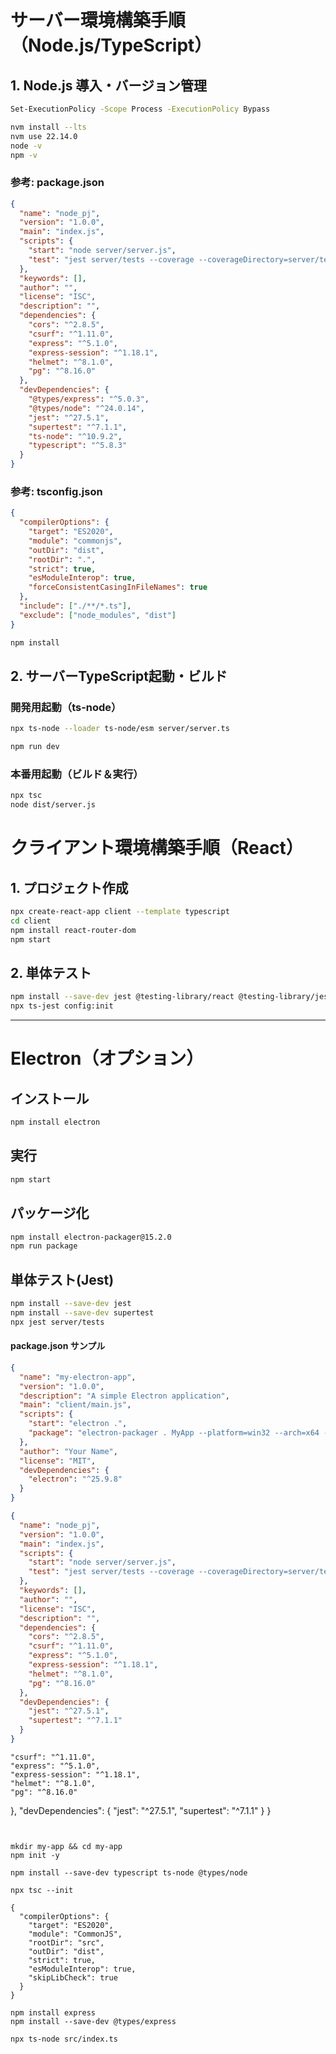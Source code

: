 # サーバー環境構築手順（Node.js/TypeScript）

## 1. Node.js 導入・バージョン管理
```sh
Set-ExecutionPolicy -Scope Process -ExecutionPolicy Bypass

nvm install --lts
nvm use 22.14.0
node -v
npm -v
```

### 参考: package.json
```json
{
  "name": "node_pj",
  "version": "1.0.0",
  "main": "index.js",
  "scripts": {
    "start": "node server/server.js",
    "test": "jest server/tests --coverage --coverageDirectory=server/tests/coverage --coverageReporters=text --coverageReporters=html"
  },
  "keywords": [],
  "author": "",
  "license": "ISC",
  "description": "",
  "dependencies": {
    "cors": "^2.8.5",
    "csurf": "^1.11.0",
    "express": "^5.1.0",
    "express-session": "^1.18.1",
    "helmet": "^8.1.0",
    "pg": "^8.16.0"
  },
  "devDependencies": {
    "@types/express": "^5.0.3",
    "@types/node": "^24.0.14",
    "jest": "^27.5.1",
    "supertest": "^7.1.1",
    "ts-node": "^10.9.2",
    "typescript": "^5.8.3"
  }
}
```
### 参考: tsconfig.json
```json
{
  "compilerOptions": {
    "target": "ES2020",
    "module": "commonjs",
    "outDir": "dist",
    "rootDir": ".",
    "strict": true,
    "esModuleInterop": true,
    "forceConsistentCasingInFileNames": true
  },
  "include": ["./**/*.ts"],
  "exclude": ["node_modules", "dist"]
}
```

```sh
npm install
```

## 2. サーバーTypeScript起動・ビルド
### 開発用起動（ts-node）
```sh
npx ts-node --loader ts-node/esm server/server.ts
```
```sh
npm run dev
```
### 本番用起動（ビルド＆実行）
```sh
npx tsc
node dist/server.js
```

# クライアント環境構築手順（React）

## 1. プロジェクト作成
```sh
npx create-react-app client --template typescript
cd client
npm install react-router-dom
npm start
```

## 2. 単体テスト
```sh
npm install --save-dev jest @testing-library/react @testing-library/jest-dom @testing-library/user-event ts-jest @types/jest
npx ts-jest config:init
```

---

# Electron（オプション）

## インストール
```sh
npm install electron
```
## 実行
```sh
npm start
```
## パッケージ化
```sh
npm install electron-packager@15.2.0
npm run package
```
## 単体テスト(Jest)
```sh
npm install --save-dev jest
npm install --save-dev supertest
npx jest server/tests
```

#### package.json サンプル
```json
{
  "name": "my-electron-app",
  "version": "1.0.0",
  "description": "A simple Electron application",
  "main": "client/main.js",
  "scripts": {
    "start": "electron .",
    "package": "electron-packager . MyApp --platform=win32 --arch=x64 --out=dist --overwrite"
  },
  "author": "Your Name",
  "license": "MIT",
  "devDependencies": {
    "electron": "^25.9.8"
  }
}
```

```json
{
  "name": "node_pj",
  "version": "1.0.0",
  "main": "index.js",
  "scripts": {
    "start": "node server/server.js",
    "test": "jest server/tests --coverage --coverageDirectory=server/tests/coverage --coverageReporters=text --coverageReporters=html"
  },
  "keywords": [],
  "author": "",
  "license": "ISC",
  "description": "",
  "dependencies": {
    "cors": "^2.8.5",
    "csurf": "^1.11.0",
    "express": "^5.1.0",
    "express-session": "^1.18.1",
    "helmet": "^8.1.0",
    "pg": "^8.16.0"
  },
  "devDependencies": {
    "jest": "^27.5.1",
    "supertest": "^7.1.1"
  }
}
```
    "csurf": "^1.11.0",
    "express": "^5.1.0",
    "express-session": "^1.18.1",
    "helmet": "^8.1.0",
    "pg": "^8.16.0"
  },
  "devDependencies": {
    "jest": "^27.5.1",
    "supertest": "^7.1.1"
  }
}

```


mkdir my-app && cd my-app
npm init -y

npm install --save-dev typescript ts-node @types/node

npx tsc --init

{
  "compilerOptions": {
    "target": "ES2020",
    "module": "CommonJS",
    "rootDir": "src",
    "outDir": "dist",
    "strict": true,
    "esModuleInterop": true,
    "skipLibCheck": true
  }
}

npm install express
npm install --save-dev @types/express

npx ts-node src/index.ts